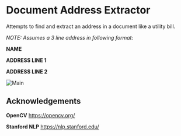 # Document Address Extractor
Attempts to find and extract an address in a document like a utility bill. 

*NOTE: Assumes a 3 line address in following format:*

**NAME**

**ADDRESS LINE 1**

**ADDRESS LINE 2**

![Main](https://raw.githubusercontent.com/mchall/OcrAssist/master/screenshot.png)

## Acknowledgements ##
**OpenCV**
https://opencv.org/

**Stanford NLP**
https://nlp.stanford.edu/
